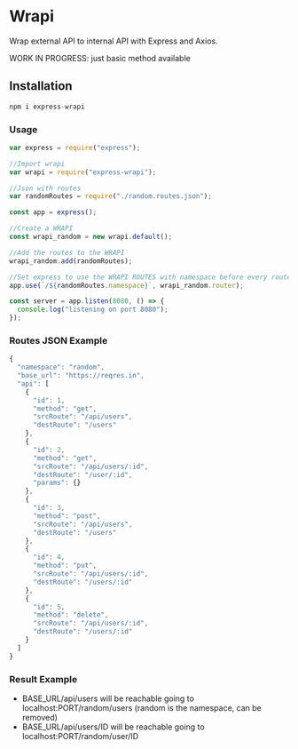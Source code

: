 # Wrapi

Wrap external API to internal API with Express and Axios.

WORK IN PROGRESS: just basic method available

## Installation

```javascript
npm i express-wrapi
```

### Usage

```javascript
var express = require("express");

//Import wrapi
var wrapi = require("express-wrapi");

//Json with routes
var randomRoutes = require("./random.routes.json");

const app = express();

//Create a WRAPI
const wrapi_random = new wrapi.default();

//Add the routes to the WRAPI
wrapi_random.add(randomRoutes);

//Set express to use the WRAPI ROUTES with namespace before every route
app.use(`/${randomRoutes.namespace}`, wrapi_random.router);

const server = app.listen(8080, () => {
  console.log("listening on port 8080");
});
```

### Routes JSON Example

```javascript
{
  "namespace": "random",
  "base_url": "https://reqres.in",
  "api": [
    {
      "id": 1,
      "method": "get",
      "srcRoute": "/api/users",
      "destRoute": "/users"
    },
    {
      "id": 2,
      "method": "get",
      "srcRoute": "/api/users/:id",
      "destRoute": "/user/:id",
      "params": {}
    },
    {
      "id": 3,
      "method": "post",
      "srcRoute": "/api/users",
      "destRoute": "/users"
    },
    {
      "id": 4,
      "method": "put",
      "srcRoute": "/api/users/:id",
      "destRoute": "/users/:id"
    },
    {
      "id": 5,
      "method": "delete",
      "srcRoute": "/api/users/:id",
      "destRoute": "/users/:id"
    }
  ]
}
```

### Result Example

- BASE_URL/api/users will be reachable going to localhost:PORT/random/users (random is the namespace, can be removed)
- BASE_URL/api/users/ID will be reachable going to localhost:PORT/random/user/ID
